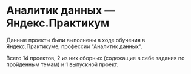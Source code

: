 # Аналитик данных — Яндекс.Практикум
Данные проекты были выполнены в ходе обучения в Яндекс.Практикуме, профессии "Аналитик данных".

Всего 14 проектов, 2 из них сборных (содежащие в себе задания по пройденным темам) и 1 выпускной проект. 
